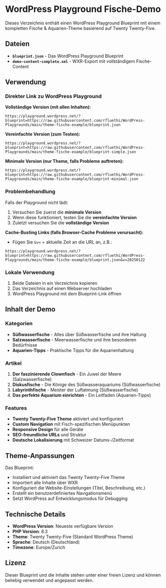 # WordPress Playground Fische-Demo

Dieses Verzeichnis enthält einen WordPress Playground Blueprint mit einem kompletten Fische & Aquarien-Theme basierend auf Twenty Twenty-Five.

## Dateien

- **`blueprint.json`** - Das WordPress Playground Blueprint
- **`demo-content-complete.xml`** - WXR-Export mit vollständigem Fische-Content

## Verwendung

### Direkter Link zu WordPress Playground

**Vollständige Version (mit allen Inhalten):**

```url
https://playground.wordpress.net/?blueprint=https://raw.githubusercontent.com/rfluethi/WordPress-Playgrounds/main/theme-fische-example/blueprint.json
```

**Vereinfachte Version (zum Testen):**

```url
https://playground.wordpress.net/?blueprint=https://raw.githubusercontent.com/rfluethi/WordPress-Playgrounds/main/theme-fische-example/blueprint-simple.json
```

**Minimale Version (nur Theme, falls Probleme auftreten):**

```url
https://playground.wordpress.net/?blueprint=https://raw.githubusercontent.com/rfluethi/WordPress-Playgrounds/main/theme-fische-example/blueprint-minimal.json
```

### Problembehandlung

Falls der Playground nicht lädt:

1. Versuchen Sie zuerst die **minimale Version**
2. Wenn diese funktioniert, testen Sie die **vereinfachte Version**
3. Zuletzt versuchen Sie die **vollständige Version**

**Cache-Busting Links (falls Browser-Cache Probleme verursacht):**

- Fügen Sie `&v=` + aktuelle Zeit an die URL an, z.B.:

```url
https://playground.wordpress.net/?blueprint=https://raw.githubusercontent.com/rfluethi/WordPress-Playgrounds/main/theme-fische-example/blueprint.json&v=20250122
```

### Lokale Verwendung

1. Beide Dateien in ein Verzeichnis kopieren
2. Das Verzeichnis auf einen Webserver hochladen
3. WordPress Playground mit dem Blueprint-Link öffnen

## Inhalt der Demo

### Kategorien
- **Süßwasserfische** - Alles über Süßwasserfische und ihre Haltung
- **Salzwasserfische** - Meerwasserfische und ihre besonderen Bedürfnisse  
- **Aquarien-Tipps** - Praktische Tipps für die Aquarienhaltung

### Artikel
1. **Der faszinierende Clownfisch** - Ein Juwel der Meere (Salzwasserfische)
2. **Diskusfische** - Die Könige des Süßwasseraquariums (Süßwasserfische)
3. **Labyrinthfische** - Meister der Luftatmung (Süßwasserfische)
4. **Das perfekte Aquarium einrichten** - Ein Leitfaden (Aquarien-Tipps)

### Features
- **Twenty Twenty-Five Theme** aktiviert und konfiguriert
- **Custom Navigation** mit Fisch-spezifischen Menüpunkten
- **Responsive Design** für alle Geräte
- **SEO-freundliche URLs** und Struktur
- **Deutsche Lokalisierung** mit Schweizer Datums-/Zeitformat

## Theme-Anpassungen

Das Blueprint:
- Installiert und aktiviert das Twenty Twenty-Five Theme
- Importiert alle Inhalte über WXR
- Konfiguriert die Website-Einstellungen (Titel, Beschreibung, etc.)
- Erstellt ein benutzerdefiniertes Navigationsmenü
- Setzt WordPress auf Entwicklungsmodus für Debugging

## Technische Details

- **WordPress Version**: Neueste verfügbare Version
- **PHP Version**: 8.3
- **Theme**: Twenty Twenty-Five (Standard WordPress Theme)
- **Sprache**: Deutsch (Deutschland)
- **Timezone**: Europe/Zurich

## Lizenz

Dieser Blueprint und die Inhalte stehen unter einer freien Lizenz und können beliebig verwendet und angepasst werden.
